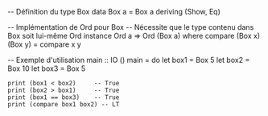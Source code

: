 -- Définition du type Box
data Box a = Box a
    deriving (Show, Eq)

-- Implémentation de Ord pour Box
-- Nécessite que le type contenu dans Box soit lui-même Ord
instance Ord a => Ord (Box a) where
    compare (Box x) (Box y) = compare x y

-- Exemple d'utilisation
main :: IO ()
main = do
    let box1 = Box 5
    let box2 = Box 10
    let box3 = Box 5

    print (box1 < box2)     -- True
    print (box2 > box1)     -- True
    print (box1 == box3)    -- True
    print (compare box1 box2) -- LT

